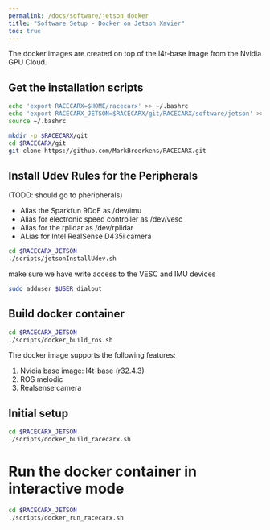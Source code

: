 ```yaml
---
permalink: /docs/software/jetson_docker
title: "Software Setup - Docker on Jetson Xavier"
toc: true
---
```




The docker images are created on top of the l4t-base image from the Nvidia GPU Cloud.

## Get the installation scripts

```bash
echo 'export RACECARX=$HOME/racecarx' >> ~/.bashrc
echo 'export RACECARX_JETSON=$RACECARX/git/RACECARX/software/jetson' >> ~/.bashrc
source ~/.bashrc
```

```bash
mkdir -p $RACECARX/git
cd $RACECARX/git
git clone https://github.com/MarkBroerkens/RACECARX.git
```

## Install Udev Rules for the Peripherals 
(TODO: should go to pheripherals)


* Alias the Sparkfun 9DoF as /dev/imu
* Alias for electronic speed controller as /dev/vesc
* Alias for the rplidar as /dev/rplidar
* ALias for Intel RealSense D435i camera

```bash
cd $RACECARX_JETSON
./scripts/jetsonInstallUdev.sh
```

make sure we have write access to the VESC and IMU devices

```bash
sudo adduser $USER dialout
```

## Build docker container
```bash
cd $RACECARX_JETSON
./scripts/docker_build_ros.sh
```

The docker image supports the following features:

1. Nvidia base image: l4t-base (r32.4.3)
2. ROS melodic
3. Realsense camera


## Initial setup
```bash
cd $RACECARX_JETSON
./scripts/docker_build_racecarx.sh
```


# Run the docker container in interactive mode

```bash
cd $RACECARX_JETSON
./scripts/docker_run_racecarx.sh
```


